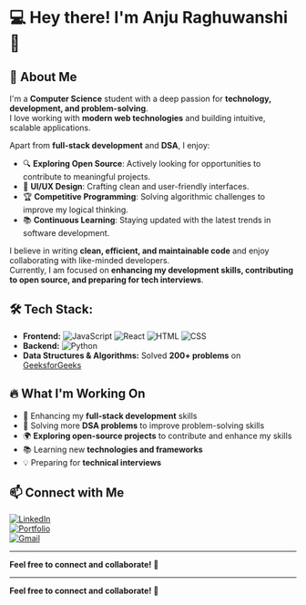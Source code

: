 # 💻 Hey there! I'm Anju Raghuwanshi 👋  

## 🚀 About Me  
I'm a **Computer Science** student with a deep passion for **technology, development, and problem-solving**.  
I love working with **modern web technologies** and building intuitive, scalable applications.  

Apart from **full-stack development** and **DSA**, I enjoy:  
- 🔍 **Exploring Open Source**: Actively looking for opportunities to contribute to meaningful projects.  
- 🎨 **UI/UX Design**: Crafting clean and user-friendly interfaces.  
- 🏆 **Competitive Programming**: Solving algorithmic challenges to improve my logical thinking.  
- 📚 **Continuous Learning**: Staying updated with the latest trends in software development.  

I believe in writing **clean, efficient, and maintainable code** and enjoy collaborating with like-minded developers.  
Currently, I am focused on **enhancing my development skills, contributing to open source, and preparing for tech interviews**.  

## 🛠 Tech Stack:  
- **Frontend:** ![JavaScript](https://img.shields.io/badge/-JavaScript-F7DF1E?style=flat-square&logo=javascript&logoColor=black) ![React](https://img.shields.io/badge/-React-61DAFB?style=flat-square&logo=react&logoColor=black) ![HTML](https://img.shields.io/badge/-HTML-E34F26?style=flat-square&logo=html5&logoColor=white) ![CSS](https://img.shields.io/badge/-CSS-1572B6?style=flat-square&logo=css3&logoColor=white)  
- **Backend:** ![Python](https://img.shields.io/badge/-Python-3776AB?style=flat-square&logo=python&logoColor=white)  
- **Data Structures & Algorithms:** Solved **200+ problems** on [GeeksforGeeks](https://www.geeksforgeeks.org/)  

## 🔥 What I'm Working On  
- 🚀 Enhancing my **full-stack development** skills  
- 🧩 Solving more **DSA problems** to improve problem-solving skills  
- 🌍 **Exploring open-source projects** to contribute and enhance my skills  
- 📚 Learning new **technologies and frameworks**  
- 💡 Preparing for **technical interviews**  

## 📫 Connect with Me  
[![LinkedIn](https://img.shields.io/badge/-LinkedIn-0077B5?style=flat-square&logo=linkedin&logoColor=white)](https://www.linkedin.com/in/anjuraghuwanshi/)  
[![Portfolio](https://img.shields.io/badge/-Portfolio-000000?style=flat-square&logo=vercel&logoColor=white)](https://anjuraghuwanshi.github.io/my_portfolio/)  
[![Gmail](https://img.shields.io/badge/-Gmail-D14836?style=flat-square&logo=gmail&logoColor=white)](mailto:anjuraghuwanshi1601@gmail.com)  


---

**Feel free to connect and collaborate! 🚀**  


---

**Feel free to connect and collaborate! 🚀**  

<!---
anjuraghuwanshi/anjuraghuwanshi is a ✨ special ✨ repository because its `README.md` (this file) appears on your GitHub profile.
You can click the Preview link to take a look at your changes.
--->
